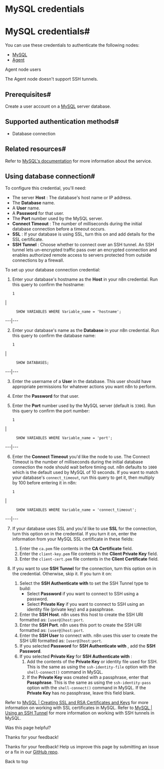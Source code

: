 # MySQL credentials

[ ](https://github.com/n8n-io/n8n-docs/edit/main/docs/integrations/builtin/credentials/mysql.md "Edit this page")

# MySQL credentials#

You can use these credentials to authenticate the following nodes:

  * [MySQL](../../app-nodes/n8n-nodes-base.mysql/)
  * [Agent](../../cluster-nodes/root-nodes/n8n-nodes-langchain.agent/)



Agent node users

The Agent node doesn't support SSH tunnels.

## Prerequisites#

Create a user account on a [MySQL](https://www.mysql.com/) server database.

## Supported authentication methods#

  * Database connection



## Related resources#

Refer to [MySQL's documentation](https://dev.mysql.com/doc/refman/8.3/en/) for more information about the service.

## Using database connection#

To configure this credential, you'll need:

  * The server **Host** : The database's host name or IP address.
  * The **Database** name.
  * A **User** name.
  * A **Password** for that user.
  * The **Port** number used by the MySQL server.
  * **Connect Timeout** : The number of milliseconds during the initial database connection before a timeout occurs.
  * **SSL** : If your database is using SSL, turn this on and add details for the SSL certificate.
  * **SSH Tunnel** : Choose whether to connect over an SSH tunnel. An SSH tunnel lets un-encrypted traffic pass over an encrypted connection and enables authorized remote access to servers protected from outside connections by a firewall.



To set up your database connection credential:

  1. Enter your database's hostname as the **Host** in your n8n credential. Run this query to confirm the hostname:
         
         1

| 
         
         SHOW VARIABLES WHERE Variable_name = 'hostname';
           
  
---|---  
  
  2. Enter your database's name as the **Database** in your n8n credential. Run this query to confirm the database name:
         
         1

| 
         
         SHOW DATABASES;
           
  
---|---  
  
  3. Enter the username of a **User** in the database. This user should have appropriate permissions for whatever actions you want n8n to perform.

  4. Enter the **Password** for that user.
  5. Enter the **Port** number used by the MySQL server (default is `3306`). Run this query to confirm the port number:
         
         1

| 
         
         SHOW VARIABLES WHERE Variable_name = 'port';
           
  
---|---  
  
  6. Enter the **Connect Timeout** you'd like the node to use. The Connect Timeout is the number of milliseconds during the initial database connection the node should wait before timing out. n8n defaults to `1000` which is the default used by MySQL of 10 seconds. If you want to match your database's `connect_timeout`, run this query to get it, then multiply by 100 before entering it in n8n:
         
         1

| 
         
         SHOW VARIABLES WHERE Variable_name = 'connect_timeout';
           
  
---|---  
  
  7. If your database uses SSL and you'd like to use **SSL** for the connection, turn this option on in the credential. If you turn it on, enter the information from your MySQL SSL certificate in these fields:

     1. Enter the `ca.pem` file contents in the **CA Certificate** field.
     2. Enter the `client-key.pem` file contents in the **Client Private Key** field.
     3. Enter the `client-cert.pem` file contents in the **Client Certificate** field.
  8. If you want to use **SSH Tunnel** for the connection, turn this option on in the credential. Otherwise, skip it. If you turn it on:
     1. Select the **SSH Authenticate with** to set the SSH Tunnel type to build:
        * Select **Password** if you want to connect to SSH using a password.
        * Select **Private Key** if you want to connect to SSH using an identity file (private key) and a passphrase. 
     2. Enter the **SSH Host**. n8n uses this host to create the SSH URI formatted as: `[user@]host:port`.
     3. Enter the **SSH Port**. n8n uses this port to create the SSH URI formatted as: `[user@]host:port`.
     4. Enter the **SSH User** to connect with. n8n uses this user to create the SSH URI formatted as: `[user@]host:port`.
     5. If you selected **Password** for **SSH Authenticate with** , add the **SSH Password**.
     6. If you selected **Private Key** for **SSH Authenticate with** :
        1. Add the contents of the **Private Key** or identity file used for SSH. This is the same as using the `ssh-identity-file` option with the `shell-connect()` command in MySQL.
        2. If the **Private Key** was created with a passphrase, enter that **Passphrase**. This is the same as using the `ssh-identity-pass` option with the `shell-connect()` command in MySQL. If the **Private Key** has no passphrase, leave this field blank.



Refer to [MySQL | Creating SSL and RSA Certificates and Keys](https://dev.mysql.com/doc/refman/8.0/en/creating-ssl-rsa-files.html) for more information on working with SSL certificates in MySQL. Refer to [MySQL | Using an SSH Tunnel](https://dev.mysql.com/doc/mysql-shell/8.0/en/mysql-shell-connection-ssh.html) for more information on working with SSH tunnels in MySQL.

Was this page helpful? 

Thanks for your feedback! 

Thanks for your feedback! Help us improve this page by submitting an issue or a fix in our [GitHub repo](https://github.com/n8n-io/n8n-docs). 

Back to top 
